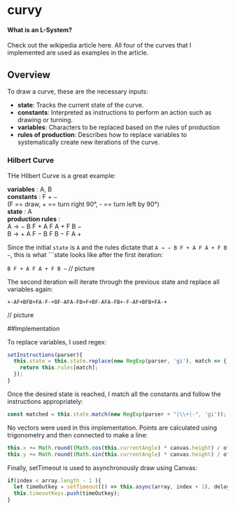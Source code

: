 # curvy

#### What is an L-System?
Check out the wikipedia article here. All four of the curves that I implemented are used as examples in the article.

## Overview

To draw a curve, these are the necessary inputs:

  * **state**: Tracks the current state of the curve.
  * **constants**: Interpreted as instructions to perform an action such as drawing or turning. 
  * **variables**: Characters to be replaced based on the rules of production
  * **rules of production**: Describes how to replace variables to systematically create new iterations of the curve. 

### Hilbert Curve

THe Hilbert Curve is a great example:

**variables** : A, B  
**constants** : F + −  
(F == draw, + == turn right 90°, - == turn left by 90°)  
**state** : A  
**production rules** :  
A → − B F + A F A + F B −  
B → + A F − B F B − F A +

Since the initial ```state``` is ```A``` and the rules dictate that ```A → − B F + A F A + F B −```, this is what ```state looks like after the first iteration:

```B F + A F A + F B −```
// picture

The second iteration will iterate through the previous state and replace all variables again:

```
+-AF+BFB+FA-F-+BF-AFA-FB+F+BF-AFA-FB+-F-AF+BFB+FA-+
```
// picture

##Implementation

To replace variables, I used regex:

```javascript
setInstructions(parser){
  this.state = this.state.replace(new RegExp(parser, 'gi'), match => {
    return this.rules[match];
  });
}
```

Once the desired state is reached, I match all the constants and follow the instructions appropriately:

```javascript
const matched = this.state.match(new RegExp(parser + "|\\+|-", 'gi'));
```

No vectors were used in this implementation. Points are calculated using trigonometry and then connected to make a line:

```javascript
this.x += Math.round((Math.cos(this.currentAngle) * canvas.height) / offset);
this.y += Math.round((Math.sin(this.currentAngle) * canvas.height) / offset);
```

Finally, setTimeout is used to asynchronously draw using Canvas:

```javascript
if(index < array.length - 1 ){
  let timeOutkey = setTimeout(() => this.async(array, index + 1), delay);
  this.timeoutKeys.push(timeOutkey);
}
```
